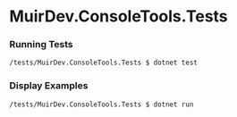 # MuirDev.ConsoleTools.Tests

### Running Tests

```bash
/tests/MuirDev.ConsoleTools.Tests $ dotnet test
```

### Display Examples

```bash
/tests/MuirDev.ConsoleTools.Tests $ dotnet run
```
